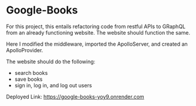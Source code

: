 # Google-Books

For this project, this entails refactoring code from restful APIs to GRaphQL from an already functioning website.  The website should function the same.

Here I modified the middleware, imported the ApolloServer, and created an ApolloProvider.

The website should do the following:
* search books
* save books
* sign in, log in, and log out users

Deployed Link: https://google-books-yoy9.onrender.com
